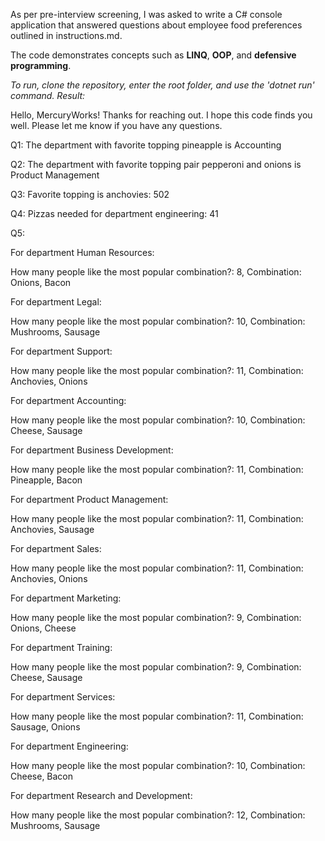 As per pre-interview screening, I was asked to write a C# console application that answered questions about employee food preferences outlined in instructions.md.

The code demonstrates concepts such as **LINQ**, **OOP**, and **defensive programming**.

_To run, clone the repository, enter the root folder, and use the 'dotnet run' command.
Result:_

Hello, MercuryWorks! Thanks for reaching out. I hope this code finds you well. Please let me know if you have any questions.

Q1: The department with favorite topping pineapple is Accounting

Q2: The department with favorite topping pair pepperoni and onions is Product Management

Q3: Favorite topping is anchovies: 502

Q4: Pizzas needed for department engineering: 41

Q5:

For department Human Resources:

How many people like the most popular combination?: 8, Combination: Onions, Bacon


For department Legal:

How many people like the most popular combination?: 10, Combination: Mushrooms, Sausage

For department Support:

How many people like the most popular combination?: 11, Combination: Anchovies, Onions

For department Accounting:

How many people like the most popular combination?: 10, Combination: Cheese, Sausage

For department Business Development:

How many people like the most popular combination?: 11, Combination: Pineapple, Bacon

For department Product Management:

How many people like the most popular combination?: 11, Combination: Anchovies, Sausage

For department Sales:

How many people like the most popular combination?: 11, Combination: Anchovies, Onions

For department Marketing:

How many people like the most popular combination?: 9, Combination: Onions, Cheese

For department Training:

How many people like the most popular combination?: 9, Combination: Cheese, Sausage

For department Services:

How many people like the most popular combination?: 11, Combination: Sausage, Onions

For department Engineering:

How many people like the most popular combination?: 10, Combination: Cheese, Bacon

For department Research and Development:

How many people like the most popular combination?: 12, Combination: Mushrooms, Sausage

